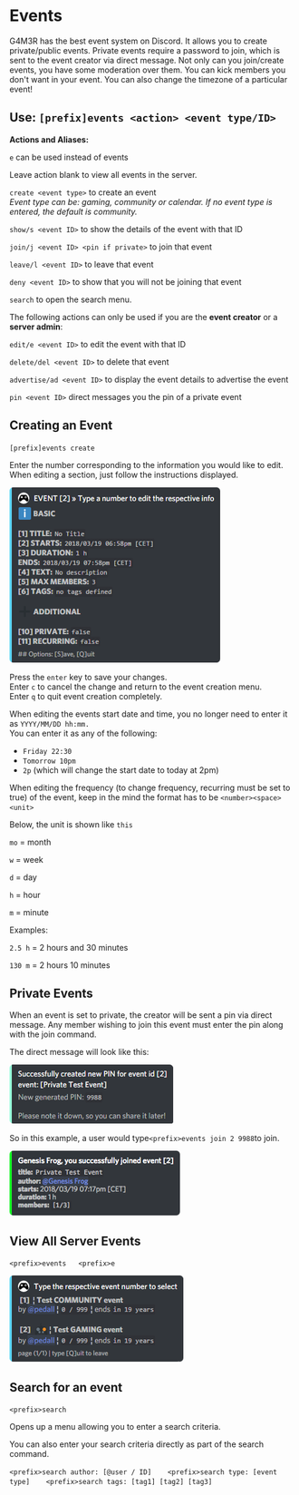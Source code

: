 # Events

G4M3R has the best event system on Discord. It allows you to create private/public events. Private events require a password to join, which is sent to the event creator via direct message. Not only can you join/create events, you have some moderation over them. You can kick members you don't want in your event. You can also change the timezone of a particular event!

## Use: `[prefix]events <action> <event type/ID>`

**Actions and Aliases:**

`e` can be used instead of events

Leave action blank to view all events in the server.

`create <event type>` to create an event  
_Event type can be: gaming, community or calendar. If no event type is entered, the default is community._

`show/s <event ID>` to show the details of the event with that ID

`join/j <event ID> <pin if private>` to join that event

`leave/l <event ID>` to leave that event

`deny <event ID>` to show that you will not be joining that event

`search` to open the search menu.

The following actions can only be used if you are the **event creator** or a **server admin**:

`edit/e <event ID>` to edit the event with that ID

`delete/del <event ID>` to delete that event

`advertise/ad <event ID>` to display the event details to advertise the event

`pin <event ID>` direct messages you the pin of a private event

## Creating an Event

`[prefix]events create`

Enter the number corresponding to the information you would like to edit. When editing a section, just follow the instructions displayed.

![](../../.gitbook/assets/ems_eventcreate.png)

Press the `enter` key to save your changes.  
Enter `c` to cancel the change and return to the event creation menu.  
Enter `q` to quit event creation completely.

When editing the events start date and time, you no longer need to enter it as  `YYYY/MM/DD hh:mm.`   
You can enter it as any of the following:

* `Friday 22:30`
* `Tomorrow 10pm`
* `2p` \(which will change the start date to today at 2pm\)

When editing the frequency \(to change frequency, recurring must be set to true\) of the event, keep in the mind the format has to be `<number><space><unit>`

Below, the unit is shown like `this`

`mo` = month

`w` = week

`d` = day

`h` = hour

`m` = minute

Examples:

`2.5 h` = 2 hours and 30 minutes

`130 m` = 2 hours 10 minutes

## Private Events

When an event is set to private, the creator will be sent a pin via direct message. Any member wishing to join this event must enter the pin along with the join command.

The direct message will look like this:

![](../../.gitbook/assets/ems_event-newpin.png)

So in this example, a user would type`<prefix>events join 2 9988`to join.

![](../../.gitbook/assets/ems_eventjoined.png)

## View All Server Events

`<prefix>events  
<prefix>e`

![](../../.gitbook/assets/ems_eventlist.png)

## Search for an event

`<prefix>search`

Opens up a menu allowing you to enter a search criteria. 

You can also enter your search criteria directly as part of the search command.

`<prefix>search author: [@user / ID]   
<prefix>search type: [event type]   
<prefix>search tags: [tag1] [tag2] [tag3]`



